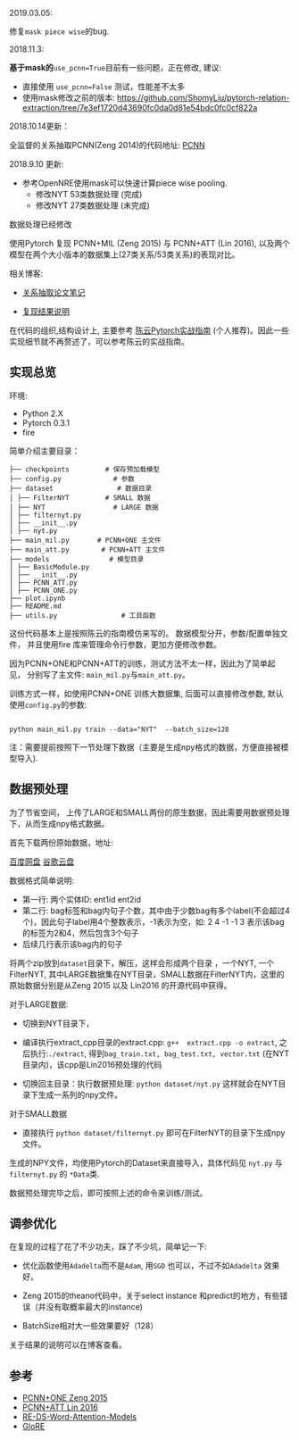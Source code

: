 2019.03.05:

修复`mask piece wise`的bug.


2018.11.3:

**基于mask的**`use_pcnn=True`目前有一些问题，正在修改, 建议:

- 直接使用 `use_pcnn=False` 测试，性能差不太多
- 使用mask修改之前的版本: https://github.com/ShomyLiu/pytorch-relation-extraction/tree/7e3ef1720d43690fc0da0d81e54bdc0fc0cf822a


2018.10.14更新：

全监督的关系抽取PCNN(Zeng 2014)的代码地址: [PCNN](https://github.com/ShomyLiu/pytorch-pcnn)


2018.9.10 更新:
- 参考OpenNRE使用mask可以快速计算piece wise pooling.
    - 修改NYT 53类数据处理 (完成)
    - 修改NYT 27类数据处理 (未完成)
    
数据处理已经修改

使用Pytorch 复现 PCNN+MIL (Zeng 2015) 与 PCNN+ATT (Lin 2016), 以及两个模型在两个大小版本的数据集上(27类关系/53类关系)的表现对比。



相关博客:

- [关系抽取论文笔记](http://shomy.top/2018/02/28/relation-extraction/)

- [复现结果说明](http://shomy.top/2018/07/05/pytorch-relation-extraction/)



在代码的组织,结构设计上,  主要参考 [陈云Pytorch实战指南](https://zhuanlan.zhihu.com/p/29024978) (个人推荐)。因此一些实现细节就不再赘述了，可以参考陈云的实战指南。



## 实现总览


环境:

- Python 2.X
- Pytorch 0.3.1
- fire

简单介绍主要目录：

```
├── checkpoints         # 保存预加载模型
├── config.py             # 参数
├── dataset                # 数据目录
│ ├── FilterNYT         # SMALL 数据
│ ├── NYT                 # LARGE 数据
│ ├── filternyt.py
│ ├── __init__.py
│ ├── nyt.py
├── main_mil.py       # PCNN+ONE 主文件
├── main_att.py        # PCNN+ATT 主文件
├── models               # 模型目录
│ ├── BasicModule.py
│ ├── __init__.py
│ ├── PCNN_ATT.py
│ ├── PCNN_ONE.py
├── plot.ipynb
├── README.md
├── utils.py                # 工具函数
```



这份代码基本上是按照陈云的指南模仿来写的。 数据模型分开，参数/配置单独文件， 并且使用fire 库来管理命令行参数，更加方便修改参数。

因为PCNN+ONE和PCNN+ATT的训练，测试方法不太一样，因此为了简单起见， 分别写了主文件: `main_mil.py`与`main_att.py`。

训练方式一样，如使用PCNN+ONE 训练大数据集, 后面可以直接修改参数, 默认使用`config.py`的参数:

```

python main_mil.py train --data="NYT"  --batch_size=128

```

注：需要提前按照下一节处理下数据（主要是生成npy格式的数据，方便直接被模型导入).



## 数据预处理

为了节省空间， 上传了LARGE和SMALL两份的原生数据，因此需要用数据预处理下，从而生成npy格式数据。

首先下载两份原始数据，地址:

[百度网盘](https://pan.baidu.com/s/1Mu46NOtrrJhqN68s9WfLKg)  [谷歌云盘](https://drive.google.com/drive/folders/1kqHG0KszGhkyLA4AZSLZ2XZm9sxD8b58?usp=sharing)

数据格式简单说明:
- 第一行: 两个实体ID:  ent1id ent2id
- 第二行: bag标签和bag内句子个数，其中由于少数bag有多个label(不会超过4个)，因此句子label用4个整数表示，-1表示为空，如: 2 4 -1 -1 3 表示该bag的标签为2和4，然后包含3个句子
- 后续几行表示该bag内的句子


将两个zip放到`dataset`目录下，解压，这样会形成两个目录 ，一个NYT, 一个FilterNYT, 其中LARGE数据集在NYT目录，SMALL数据在FilterNYT内，这里的原始数据分别是从Zeng 2015 以及 Lin2016 的开源代码中获得。



对于LARGE数据:



- 切换到NYT目录下，

- 编译执行extract_cpp目录的extract.cpp: `g++  extract.cpp -o extract`, 之后执行:`./extract`, 得到`bag_train.txt, bag_test.txt, vector.txt` (在NYT目录内)，该cpp是Lin2016预处理的代码

- 切换回主目录：执行数据预处理: `python dataset/nyt.py` 这样就会在NYT目录下生成一系列的npy文件。



对于SMALL数据

- 直接执行 `python dataset/filternyt.py` 即可在FilterNYT的目录下生成npy文件。



生成的NPY文件，均使用Pytorch的Dataset来直接导入，具体代码见 `nyt.py` 与`filternyt.py` 的 `*Data`类.

数据预处理完毕之后，即可按照上述的命令来训练/测试。



##  调参优化

在复现的过程了花了不少功夫，踩了不少坑，简单记一下:

- 优化函数使用`Adadelta`而不是`Adam`, 用`SGD` 也可以，不过不如`Adadelta` 效果好。

- Zeng 2015的theano代码中，关于select instance 和predict的地方，有些错误（并没有取概率最大的instance)

- BatchSize相对大一些效果要好（128）



关于结果的说明可以在博客查看。



## 参考

- [PCNN+ONE Zeng 2015](https://github.com/smilelhh/ds_pcnns)
- [PCNN+ATT Lin 2016](https://github.com/thunlp/OpenNRE)
- [RE-DS-Word-Attention-Models](https://github.com/SharmisthaJat/RE-DS-Word-Attention-Models)
- [GloRE](https://github.com/ppuliu/GloRE)
